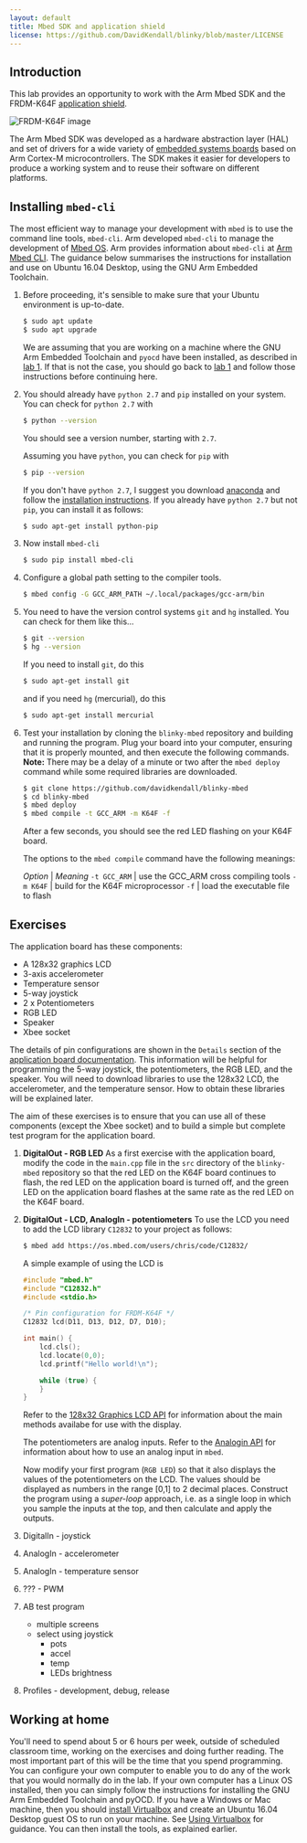 ```yaml
---
layout: default
title: Mbed SDK and application shield
license: https://github.com/DavidKendall/blinky/blob/master/LICENSE
---
```


## Introduction

<p class="lead">
This lab provides an opportunity to work with the Arm Mbed SDK and the FRDM-K64F
<a href="https://os.mbed.com/components/mbed-Application-Shield/">application
shield</a>. 
</p>

<img src="assets/images/appshield.png" alt="FRDM-K64F image" class="img-responsive center-block"/>

The Arm Mbed SDK was developed as a hardware abstraction layer (HAL) and set of
drivers for a wide variety of [embedded systems boards](https://os.mbed.com/platforms/)
based on Arm Cortex-M microcontrollers. The SDK makes it easier for developers
to produce a working system and to reuse their software on different platforms.

## Installing `mbed-cli`

The most efficient way to manage your development with `mbed` is to use
the command line tools, `mbed-cli`. Arm developed `mbed-cli` to manage the
development of [Mbed OS](https://www.mbed.com/en/platform/mbed-os/). 
Arm provides information about `mbed-cli` at
[Arm Mbed CLI](https://os.mbed.com/docs/v5.9/tools/arm-mbed-cli.html). 
The guidance below summarises the instructions for installation and use
on Ubuntu 16.04 Desktop, using the GNU Arm Embedded Toolchain.

1. Before proceeding, it's sensible to make sure that your Ubuntu environment
   is up-to-date.

   ```sh
   $ sudo apt update
   $ sudo apt upgrade
   ```
   We are assuming that you are working on a machine where the 
   GNU Arm Embedded Toolchain and `pyocd` have been installed, as 
   described in [lab 1](L01.html). If that is not the case, you should go
   back to [lab 1](L01.html) and follow those instructions before continuing
   here.

1. You should already have `python 2.7` and `pip` installed on your system.
   You can check for `python 2.7` with

     ```sh
     $ python --version
     ```
   You should see a version number, starting with `2.7`.

   Assuming you have `python`, you can check for `pip` with

     ```sh
     $ pip --version
     ```
   If you don't have `python 2.7`, I suggest you download 
   [anaconda](https://www.anaconda.com/download/#linux) and follow
   the [installation instructions](https://docs.anaconda.com/anaconda/install/linux).
   If you already have `python 2.7` but not `pip`, you can install
   it as follows:

     ```sh
     $ sudo apt-get install python-pip
     ```

1. Now install `mbed-cli`

     ```sh
     $ sudo pip install mbed-cli
     ```

1. Configure a global path setting to the compiler tools.

     ```sh
     $ mbed config -G GCC_ARM_PATH ~/.local/packages/gcc-arm/bin
     ```

1. You need to have the version control systems `git` and `hg` installed.
   You can check for them like this...

     ```sh
     $ git --version
     $ hg --version
     ```
   If you need to install `git`, do this

     ```sh
     $ sudo apt-get install git
     ```
   and if you need `hg` (mercurial), do this

     ```sh
     $ sudo apt-get install mercurial
     ```
1. Test your installation by cloning the `blinky-mbed` repository and
   building and running the program. Plug your board into your computer,
   ensuring that it is properly mounted, and then execute the following commands.
   **Note:** There may be a delay of a minute or two after the `mbed deploy` 
   command while some required libraries are downloaded.

     ```sh
     $ git clone https://github.com/davidkendall/blinky-mbed
     $ cd blinky-mbed
     $ mbed deploy
     $ mbed compile -t GCC_ARM -m K64F -f
     ```

   After a few seconds, you should see the red LED flashing on your K64F board.

   The options to the `mbed compile` command have the following meanings:

   *Option*     | *Meaning*
   `-t GCC_ARM` | use the GCC_ARM cross compiling tools
   `-m K64F`    | build for the K64F microprocessor
   `-f`         | load the executable file to flash

## Exercises

The application board has these components:

* A 128x32 graphics LCD 
* 3-axis accelerometer
* Temperature sensor
* 5-way joystick
* 2 x Potentiometers
* RGB LED
* Speaker
* Xbee socket

The details of pin configurations are shown in the `Details` section of
the [application board documentation](https://os.mbed.com/components/mbed-Application-Shield/).
This information will be helpful for programming the 5-way joystick, the 
potentiometers, the RGB LED, and the speaker. You will need to download libraries
to use the 128x32 LCD, the accelerometer, and the temperature sensor. How
to obtain these libraries will be explained later.

The aim of these exercises is to ensure that you can use all of these components
(except the Xbee socket) and to build a simple but complete test program for 
the application board.

1. **DigitalOut - RGB LED**
   As a first exercise with the application board, modify the code in
   the `main.cpp` file in the `src` directory of the `blinky-mbed` repository
   so that the red LED on the K64F board continues to flash, the red LED
   on the application board is turned off, and the green LED on the 
   application board flashes at the same rate as the red LED on the K64F
   board.

1. **DigitalOut - LCD, AnalogIn - potentiometers**
   To use the LCD you need to add the LCD library
   `C12832` to your project as follows:

   ```sh
   $ mbed add https://os.mbed.com/users/chris/code/C12832/
   ```

   A simple example of using the LCD is

   ```c
   #include "mbed.h"
   #include "C12832.h"
   #include <stdio.h>

   /* Pin configuration for FRDM-K64F */
   C12832 lcd(D11, D13, D12, D7, D10);

   int main() {
       lcd.cls();
       lcd.locate(0,0);
       lcd.printf("Hello world!\n");

       while (true) {
       }
   }
   ```
   Refer to the [128x32 Graphics LCD API](lcd.html) for information about
   the main methods availabe for use with the display.

   The potentiometers are analog inputs. Refer to the
   [Analogin API](https://os.mbed.com/handbook/AnalogIn) for information
   about how to use an analog input in `mbed`.

   Now modify your first program (`RGB LED`) so that it also displays the values 
   of the potentiometers on the LCD. The values should be displayed as
   numbers in the range [0,1] to 2 decimal places. Construct the program using
   a *super-loop* approach, i.e. as a single loop in which you sample the
   inputs at the top, and then calculate and apply the outputs.
   
1. DigitalIn - joystick

1. AnalogIn - accelerometer

1. AnalogIn - temperature sensor

1. ???   - PWM

1. AB test program
   * multiple screens
   * select using joystick
     - pots
     - accel
     - temp
     - LEDs brightness

1. Profiles - development, debug, release

## Working at home

You'll need to spend about 5 or 6 hours per week, outside of scheduled
classroom time, working on the exercises and doing further reading. The most
important part of this will be the time that you spend programming. You can
configure your own computer to enable you to do any of the work that you would
normally do in the lab. If your own computer has a Linux OS installed, then you
can simply follow the instructions for installing the GNU Arm Embedded
Toolchain and pyOCD.  If you have a Windows or Mac machine, then you should
[install Virtualbox](https://www.virtualbox.org/manual/ch02.html) and create an
Ubuntu 16.04 Desktop guest OS to run on your machine. See [Using
Virtualbox](http://hesabu.net/kf4005/L01.html#using-virtualbox) for guidance.
You can then install the tools, as explained earlier.


